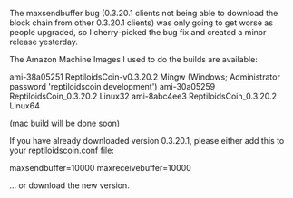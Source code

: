 The maxsendbuffer bug (0.3.20.1 clients not being able to download the block chain from other 0.3.20.1 clients) was only going to get
worse as people upgraded, so I cherry-picked the bug fix and created a minor release yesterday.

The Amazon Machine Images I used to do the builds are available:

  ami-38a05251   ReptiloidsCoin-v0.3.20.2 Mingw    (Windows; Administrator password 'reptiloidscoin development')
  ami-30a05259   ReptiloidsCoin_0.3.20.2 Linux32
  ami-8abc4ee3   ReptiloidsCoin_0.3.20.2 Linux64

(mac build will be done soon)

If you have already downloaded version 0.3.20.1, please either add this to your reptiloidscoin.conf file:

  maxsendbuffer=10000
  maxreceivebuffer=10000

... or download the new version.
